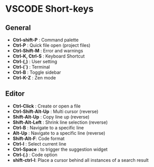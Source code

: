# VSCODE Short-keys

## General

- **Ctrl-shift-P** : Command palette
- **Ctrl-P** : Quick file open (project files)
- **Ctrl-Shift-M** : Error and warnings
- **Ctrl-K, Ctrl-S** : Keyboard Shortcut
- **Ctrl-(,)** : User setting
- **Ctrl-(`)** : Terminal
- **Ctrl-B** : Toggle sidebar
- **Ctrl-K-Z** : Zen mode

## Editor

- **Ctrl-Click** : Create or open a file
- **Ctrl-Shift-Alt-Up** : Multi cursor (reverse)
- **Shift-Alt-Up** : Copy line up (reverse)
- **Shift-Alt-Left** : Shrink line selection (reverse)
- **Ctrl-B** : Navigate to a specific line
- **Alt-Up** : Navigate to a specific line (reverse)
- **Shift-Alt-F**: Code format
- **Ctrl-I** : Select current line
- **Ctrl-Space** : to trigger the suggestion widget
- **Ctrl-(.)** : Code option
- **shift-ctrl-l**: Place a cursor behind all instances of a search result
